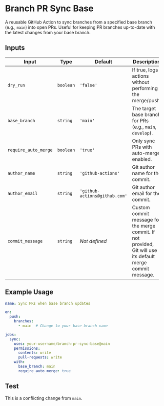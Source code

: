 # Branch PR Sync Base

A reusable GitHub Action to sync branches from a specified base branch (e.g., `main`) into open PRs. Useful for keeping PR branches up-to-date with the latest changes from your base branch.

## Inputs

| Input               | Type    | Default        | Description                                                 |
|---------------------|---------|----------------|-------------------------------------------------------------|
| `dry_run`           | `boolean`| `'false'`        | If true, logs actions without performing the merge/push.    |
| `base_branch`       | `string` | `'main'`       | The target base branch for PRs (e.g., `main`, `develop`).   |
| `require_auto_merge`| `boolean`| `'true'`         | Only sync PRs with auto-merge enabled.                      |
| `author_name`       | `string` | `'github-actions'` | Git author name for the commit.                             |
| `author_email`      | `string` | `'github-actions@github.com'` | Git author email for the commit.  |
| `commit_message`    | `string` | _Not defined_ | Custom commit message for the merge commit. If not provided, Git will use its default merge commit message. |

## Example Usage

```yaml
name: Sync PRs when base branch updates

on:
  push:
    branches:
      - main  # Change to your base branch name

jobs:
  sync:
    uses: your-username/branch-pr-sync-base@main
    permissions:
      contents: write
      pull-requests: write
    with:
      base_branch: main
      require_auto_merge: true
```

## Test
This is a conflicting change from `main`.
